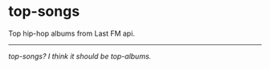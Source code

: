 # top-songs
 Top hip-hop albums from Last FM api.
 
 ----
 *top-songs? I think it should be top-albums.*
